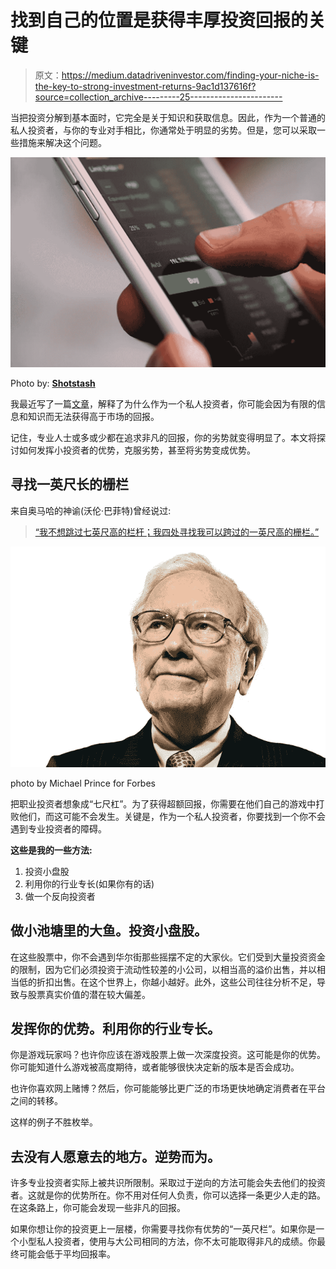 # 找到自己的位置是获得丰厚投资回报的关键

> 原文：<https://medium.datadriveninvestor.com/finding-your-niche-is-the-key-to-strong-investment-returns-9ac1d137616f?source=collection_archive---------25----------------------->

当把投资分解到基本面时，它完全是关于知识和获取信息。因此，作为一个普通的私人投资者，与你的专业对手相比，你通常处于明显的劣势。但是，您可以采取一些措施来解决这个问题。

![](img/b66020a8bb27fa4a403a62d0869fb8e5.png)

Photo by: [**Shotstash**](https://shotstash.com/media-author/shotstash)

我最近写了一篇[文章](https://atonal.medium.com/why-your-stocks-will-perform-poorly-155e20559c4d)，解释了为什么作为一个私人投资者，你可能会因为有限的信息和知识而无法获得高于市场的回报。

记住，专业人士或多或少都在追求非凡的回报，你的劣势就变得明显了。本文将探讨如何发挥小投资者的优势，克服劣势，甚至将劣势变成优势。

## 寻找一英尺长的栅栏

来自奥马哈的神谕(沃伦·巴菲特)曾经说过:

> [“我不想跳过七英尺高的栏杆；我四处寻找我可以跨过的一英尺高的栅栏。”](https://www.theglobeandmail.com/globe-investor/globe-wealth/how-to-think-and-invest-like-warren-buffett/article37981843/)

![](img/9a9ff6ed19fe030b2c4715a2b393ba78.png)

photo by Michael Prince for Forbes

把职业投资者想象成“七尺杠”。为了获得超额回报，你需要在他们自己的游戏中打败他们，而这可能不会发生。关键是，作为一个私人投资者，你要找到一个你不会遇到专业投资者的障碍。

**这些是我的一些方法:**

1.  投资小盘股
2.  利用你的行业专长(如果你有的话)
3.  做一个反向投资者

## 做小池塘里的大鱼。投资小盘股。

在这些股票中，你不会遇到华尔街那些摇摆不定的大家伙。它们受到大量投资资金的限制，因为它们必须投资于流动性较差的小公司，以相当高的溢价出售，并以相当低的折扣出售。在这个世界上，你越小越好。此外，这些公司往往分析不足，导致与股票真实价值的潜在较大偏差。

## 发挥你的优势。利用你的行业专长。

你是游戏玩家吗？也许你应该在游戏股票上做一次深度投资。这可能是你的优势。你可能知道什么游戏被高度期待，或者能够很快决定新的版本是否会成功。

也许你喜欢网上赌博？然后，你可能能够比更广泛的市场更快地确定消费者在平台之间的转移。

这样的例子不胜枚举。

## 去没有人愿意去的地方。逆势而为。

许多专业投资者实际上被共识所限制。采取过于逆向的方法可能会失去他们的投资者。这就是你的优势所在。你不用对任何人负责，你可以选择一条更少人走的路。在这条路上，你可能会发现一些非凡的回报。

如果你想让你的投资更上一层楼，你需要寻找你有优势的“一英尺栏”。如果你是一个小型私人投资者，使用与大公司相同的方法，你不太可能取得非凡的成绩。你最终可能会低于平均回报率。